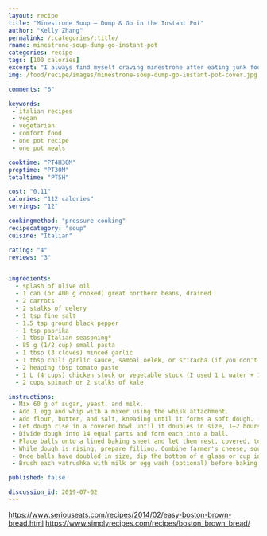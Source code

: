 ```yaml
---
layout: recipe
title: "Minestrone Soup — Dump & Go in the Instant Pot"
author: "Kelly Zhang"
permalink: /:categories/:title/
rname: minestrone-soup-dump-go-instant-pot
categories: recipe
tags: [100 calories]
excerpt: "I always find myself craving minestrone after eating junk food. It's savoury and delicious, but so light and healthy that it feels cleansing. With a pressure cooker, you'll be able to make yourself a bowl of soup in less than half an hour—Instant gratification!"
img: /food/recipe/images/minestrone-soup-dump-go-instant-pot-cover.jpg

comments: "6"

keywords:
 - italian recipes
 - vegan
 - vegetarian
 - comfort food
 - one pot recipe
 - one pot meals

cooktime: "PT4H30M"
preptime: "PT30M"
totaltime: "PT5H"

cost: "0.11"
calories: "112 calories"
servings: "12"

cookingmethod: "pressure cooking"
recipecategory: "soup"
cuisine: "Italian"

rating: "4"
reviews: "3"


ingredients:
  - splash of olive oil
  - 1 can (or 400 g cooked) great northern beans, drained
  - 2 carrots
  - 2 stalks of celery
  - 1 tsp fine salt
  - 1.5 tsp ground black pepper
  - 1 tsp paprika
  - 1 tbsp Italian seasoning*
  - 85 g (1/2 cup) small pasta
  - 1 tbsp (3 cloves) minced garlic
  - 1 tbsp chili garlic sauce, sambal oelek, or sriracha (if you don't have any of these, use 1/2 tsp red pepper flakes)
  - 2 heaping tbsp tomato paste
  - 1 L (4 cups) chicken stock or vegetable stock (I used 1 L water + 1 rounded tsp vegetable bouillon powder)
  - 2 cups spinach or 2 stalks of kale

instructions:
 - Mix 60 g of sugar, yeast, and milk.
 - Add 1 egg and whip with a mixer using the whisk attachment.
 - Add flour, butter, and salt, kneading until it forms a soft dough. (It will be soft but will not stick to your hands.)
 - Let dough rise in a covered bowl until it doubles in size, 1–2 hours.
 - Divide dough into 14 equal parts and form each into a ball.
 - Place balls onto a lined baking sheet and let them rest, covered, to rise again.
 - While dough is rising, prepare filling. Combine farmer's cheese, sour cream, vanilla extract or lemon zest, 2 tbsp sugar, and 1 egg until well mixed.
 - Once balls have doubled in size, dip the bottom of a glass or cup into flour and press it into the middle of each ball, creating an indentation. Fill each indentation with the cheese filling.
 - Brush each vatrushka with milk or egg wash (optional) before baking at 390 °F (200 °C) for 20 minutes, or until golden brown.

published: false

discussion_id: 2019-07-02
---
```


https://www.seriouseats.com/recipes/2014/02/easy-boston-brown-bread.html
https://www.simplyrecipes.com/recipes/boston_brown_bread/
